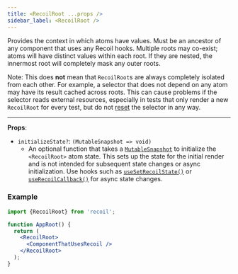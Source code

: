```yaml
---
title: <RecoilRoot ...props />
sidebar_label: <RecoilRoot />
---
```


Provides the context in which atoms have values. Must be an ancestor of any component that uses any Recoil hooks. Multiple roots may co-exist; atoms will have distinct values within each root. If they are nested, the innermost root will completely mask any outer roots.

Note: This does **not** mean that `RecoilRoot`s are always completely isolated from each other. For example, a selector that does not depend on any atom may have its result cached across roots. This can cause problems if the selector reads external resources, especially in tests that only render a new `RecoilRoot` for every test, but do not [reset](/docs/guides/asynchronous-data-queries#use-a-request-id) the selector in any way.

---

**Props**:
- `initializeState?`: `(MutableSnapshot => void)`
  - An optional function that takes a [`MutableSnapshot`](/docs/api-reference/core/Snapshot#transforming-snapshots) to initialize the `<RecoilRoot>` atom state.  This sets up the state for the initial render and is not intended for subsequent state changes or async initialization.  Use hooks such as [`useSetRecoilState()`](/docs/api-reference/core/useSetRecoilState) or [`useRecoilCallback()`](/docs/api-reference/core/useRecoilCallback) for async state changes.


### Example

```jsx
import {RecoilRoot} from 'recoil';

function AppRoot() {
  return (
    <RecoilRoot>
      <ComponentThatUsesRecoil />
    </RecoilRoot>
  );
}
```
